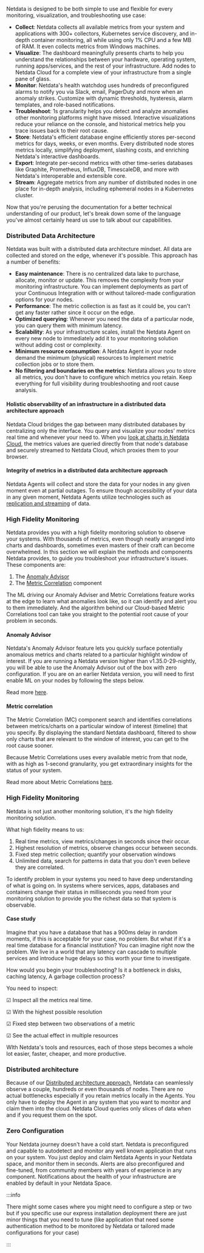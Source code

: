 <!--
title: "Overview"
sidebar_label: "Netdata Architecture"
custom_edit_url: "https://github.com/netdata/netdata/blob/master/docs/concepts/netdata-architecture/overview.md"
learn_status: "Published"
learn_topic_type: "Concepts"
learn_rel_path: "Concepts/Netdata architecture"
sidebar_position: "000"
learn_docs_purpose: "Overview page"
-->

Netdata is designed to be both simple to use and flexible for every monitoring, visualization, and troubleshooting use
case:

- **Collect**: Netdata collects all available metrics from your system and applications with 300+ collectors, Kubernetes
  service discovery, and in-depth container monitoring, all while using only 1% CPU and a few MB of RAM. It even
  collects metrics from Windows machines.
- **Visualize**: The dashboard meaningfully presents charts to help you understand the relationships between your
  hardware, operating system, running apps/services, and the rest of your infrastructure. Add nodes to Netdata Cloud for
  a complete view of your infrastructure from a single pane of glass.
- **Monitor**: Netdata's health watchdog uses hundreds of preconfigured alarms to notify you via Slack, email, PagerDuty
  and more when an anomaly strikes. Customize with dynamic thresholds, hysteresis, alarm templates, and role-based
  notifications.
- **Troubleshoot**: 1s granularity helps you detect and analyze anomalies other monitoring platforms might have missed.
  Interactive visualizations reduce your reliance on the console, and historical metrics help you trace issues back to
  their root cause.
- **Store**: Netdata's efficient database engine efficiently stores per-second metrics for days, weeks, or even months.
  Every distributed node stores metrics locally, simplifying deployment, slashing costs, and enriching Netdata's
  interactive dashboards.
- **Export**: Integrate per-second metrics with other time-series databases like Graphite, Prometheus, InfluxDB,
  TimescaleDB, and more with Netdata's interoperable and extensible core.
- **Stream**: Aggregate metrics from any number of distributed nodes in one place for in-depth analysis, including
  ephemeral nodes in a Kubernetes cluster.

Now that you're perusing the documentation for a better technical understanding of our product, let's break down some 
of the language you've almost certainly heard us use to talk about our capabilities. 


### Distributed Data Architecture

Netdata was built with a distributed data architecture mindset. All data are collected and stored on the edge, whenever
it's possible. This approach has a number of benefits:

- **Easy maintenance**: There is no centralized data lake to purchase, allocate, monitor or update. This removes the
  complexity from your monitoring infrastructure. You can implement deployments as part of your Continuous Integration
  with or without tailored-made configuration options for your nodes.
- **Performance**: The metric collection is as fast as it could be, you can't get any faster rather since it occur on
  the edge.
- **Optimized querying**: Whenever you need the data of a particular node, you can query them with minimum latency.
- **Scalability**: As your infrastructure scales, install the Netdata Agent on every new node to immediately add it to
  your monitoring solution without adding cost or complexity.
- **Minimum resource consumption**: A Netdata Agent in your node demand the minimum (physical) resources to implement
  metric collection jobs or to store them.
- **No filtering and boundaries on the metrics**: Netdata allows you to store all metrics, you don't have to configure
  which metrics you retain. Keep everything for full visibility during troubleshooting and root cause analysis.

#### Holistic observability of an infrastructure in a distributed data architecture approach

Netdata Cloud bridges the gap between many distributed databases by centralizing only the interface. You query and
visualize your nodes' metrics real time and whenever your need to. When
you [look at charts in Netdata Cloud](https://github.com/netdata/netdata/blob/master/docs/concepts/visualizations/from-raw-metrics-to-visualization.md), the metrics values are queried
directly from that node's database and securely streamed to Netdata Cloud, which proxies them to your browser.

#### Integrity of metrics in a distributed data architecture approach

Netdata Agents will collect and store the data for your nodes in any given moment even at partial outages. To ensure
though accessibility of your data in any given moment, Netdata Agents utilize technologies such
as [replication and streaming](https://github.com/netdata/netdata/blob/master/docs/concepts/netdata-agent/metrics-streaming-replication.md)
of data. 

### High Fidelity Monitoring

Netdata provides you with a high fidelity monitoring solution to observe your systems. With thousands of metrics, even
though neatly arranged into charts and dashboards, sometimes even masters of their craft can become overwhelmed. In this
section we will explain the methods and components Netdata provides, to guide you troubleshoot your infrastructure's
issues. These components are:

1. The [Anomaly Advisor](#anomaly-advisor)
2. The [Metric Correlation](#metric-corellation) component

The ML driving our Anomaly Adviser and Metric Correlations feature works at the edge to learn what anomalies look like, so it can identify and alert you to them immediately. And the algorithm behind our Cloud-based Metric Correlations tool can take you straight to the potential root cause of your problem in seconds.

#### Anomaly Advisor

Netdata's Anomaly Advisor feature lets you quickly surface potentially anomalous metrics and charts related to a particular highlight window of interest. If you are running a Netdata version higher than v1.35.0-29-nightly, you will be able to use the Anomaly Advisor out of the box with zero configuration. If you are on an earlier Netdata version, you will need to first enable ML on your nodes by following the steps below.

Read more [here](https://github.com/netdata/netdata/blob/master/docs/concepts/guided-troubleshooting/machine-learning-powered-anomaly-advisor.md).

#### Metric correlation

The Metric Correlation (MC) component search and identifies correlations between metrics/charts on a particular window
of interest (timeline) that you specify. By displaying the standard Netdata dashboard, filtered to show only charts that
are relevant to the window of interest, you can get to the root cause sooner.

Because Metric Correlations uses every available metric from that node, with as high as 1-second granularity, you get
extraordinary insights for the status of your system.

Read more about Metric Correlations [here](https://github.com/netdata/netdata/blob/master/docs/concepts/guided-troubleshooting/metric-correlations.md).

### High Fidelity Monitoring 

Netdata is not just another monitoring solution, it's _the_ high fidelity monitoring solution.

What high fidelity means to us:

1. Real time metrics, view metrics/changes in seconds since their occur.
2. Highest resolution of metrics, observe changes occur between seconds.
3. Fixed step metric collection; quantify your observation windows
4. Unlimited data, search for patterns in data that you don't even believe they are correlated.

To identify problem in your systems you need to have deep understanding of what is going on. In systems where services,
apps, databases and containers change their status in milliseconds you need from your monitoring solution to provide you
the richest data so that system is observable.

#### Case study

Imagine that you have a database that has a 900ms delay in random moments, if this is acceptable for your case,
no problem. But what if it's a real time database for a financial institution? You can imagine right now the problem. We
live in a world that any latency can cascade to multiple services and introduce huge delays so this worth your time to
investigate.

How would you begin your troubleshooting? Is it a bottleneck in disks, caching latency, A garbage collection
process?

You need to inspect:

☑ Inspect all the metrics real time.

☑ With the highest possible resolution

☑ Fixed step between two observations of a metric

☑ See the actual effect in multiple resources

WIth Netdata's tools and resources, each of those steps becomes a whole lot easier, faster, cheaper, and more productive. 

### Distributed architecture 

Because of our [Distributed architecture approach](#distributed-data-architecture), Netdata can seamlessly observe a couple, hundreds or even thousands of nodes. There are no actual bottlenecks
especially if you retain metrics locally in the Agents. You only have to deploy the Agent in any system that you want to
monitor and claim them into the cloud. Netdata Cloud queries only slices of data when and if you request them on the
spot. 

### Zero Configuration 

Your Netdata journey doesn't have a cold start. Netdata is preconfigured and capable to autodetect and monitor any well
known application that runs on your system. You just deploy and claim Netdata Agents in your Netdata space, and monitor
them in seconds. Alerts are also preconfigured and fine-tuned, from community members with years of experience in any
component. Notifications about the health of your infrastructure are enabled by default in your Netdata Space.

:::info

There might some cases where you might need to configure a step or two but if you specific use our express installation
deployment there are just minor things that you need to tune (like application that need some authentication method to
be monitored by Netdata or tailored made configurations for your case)

:::
